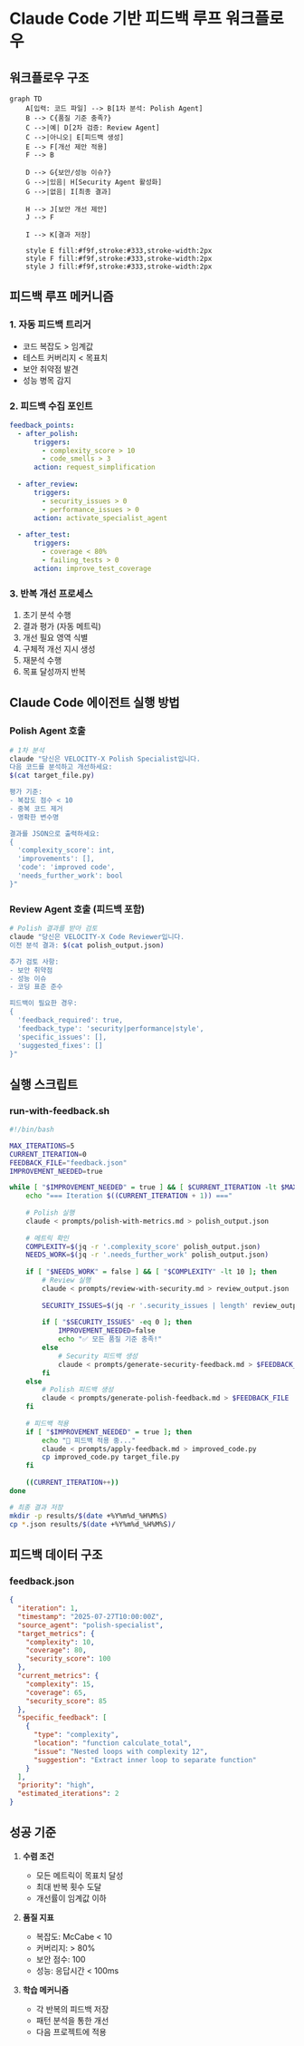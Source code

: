 # Claude Code 기반 피드백 루프 워크플로우

## 워크플로우 구조

```mermaid
graph TD
    A[입력: 코드 파일] --> B[1차 분석: Polish Agent]
    B --> C{품질 기준 충족?}
    C -->|예| D[2차 검증: Review Agent]
    C -->|아니오| E[피드백 생성]
    E --> F[개선 제안 적용]
    F --> B
    
    D --> G{보안/성능 이슈?}
    G -->|있음| H[Security Agent 활성화]
    G -->|없음| I[최종 결과]
    
    H --> J[보안 개선 제안]
    J --> F
    
    I --> K[결과 저장]
    
    style E fill:#f9f,stroke:#333,stroke-width:2px
    style F fill:#f9f,stroke:#333,stroke-width:2px
    style J fill:#f9f,stroke:#333,stroke-width:2px
```

## 피드백 루프 메커니즘

### 1. **자동 피드백 트리거**
- 코드 복잡도 > 임계값
- 테스트 커버리지 < 목표치
- 보안 취약점 발견
- 성능 병목 감지

### 2. **피드백 수집 포인트**
```yaml
feedback_points:
  - after_polish:
      triggers:
        - complexity_score > 10
        - code_smells > 3
      action: request_simplification
      
  - after_review:
      triggers:
        - security_issues > 0
        - performance_issues > 0
      action: activate_specialist_agent
      
  - after_test:
      triggers:
        - coverage < 80%
        - failing_tests > 0
      action: improve_test_coverage
```

### 3. **반복 개선 프로세스**
1. 초기 분석 수행
2. 결과 평가 (자동 메트릭)
3. 개선 필요 영역 식별
4. 구체적 개선 지시 생성
5. 재분석 수행
6. 목표 달성까지 반복

## Claude Code 에이전트 실행 방법

### Polish Agent 호출
```bash
# 1차 분석
claude "당신은 VELOCITY-X Polish Specialist입니다. 
다음 코드를 분석하고 개선하세요:
$(cat target_file.py)

평가 기준:
- 복잡도 점수 < 10
- 중복 코드 제거
- 명확한 변수명

결과를 JSON으로 출력하세요:
{
  'complexity_score': int,
  'improvements': [],
  'code': 'improved code',
  'needs_further_work': bool
}"
```

### Review Agent 호출 (피드백 포함)
```bash
# Polish 결과를 받아 검토
claude "당신은 VELOCITY-X Code Reviewer입니다.
이전 분석 결과: $(cat polish_output.json)

추가 검토 사항:
- 보안 취약점
- 성능 이슈
- 코딩 표준 준수

피드백이 필요한 경우:
{
  'feedback_required': true,
  'feedback_type': 'security|performance|style',
  'specific_issues': [],
  'suggested_fixes': []
}"
```

## 실행 스크립트

### run-with-feedback.sh
```bash
#!/bin/bash

MAX_ITERATIONS=5
CURRENT_ITERATION=0
FEEDBACK_FILE="feedback.json"
IMPROVEMENT_NEEDED=true

while [ "$IMPROVEMENT_NEEDED" = true ] && [ $CURRENT_ITERATION -lt $MAX_ITERATIONS ]; do
    echo "=== Iteration $((CURRENT_ITERATION + 1)) ==="
    
    # Polish 실행
    claude < prompts/polish-with-metrics.md > polish_output.json
    
    # 메트릭 확인
    COMPLEXITY=$(jq -r '.complexity_score' polish_output.json)
    NEEDS_WORK=$(jq -r '.needs_further_work' polish_output.json)
    
    if [ "$NEEDS_WORK" = false ] && [ "$COMPLEXITY" -lt 10 ]; then
        # Review 실행
        claude < prompts/review-with-security.md > review_output.json
        
        SECURITY_ISSUES=$(jq -r '.security_issues | length' review_output.json)
        
        if [ "$SECURITY_ISSUES" -eq 0 ]; then
            IMPROVEMENT_NEEDED=false
            echo "✅ 모든 품질 기준 충족!"
        else
            # Security 피드백 생성
            claude < prompts/generate-security-feedback.md > $FEEDBACK_FILE
        fi
    else
        # Polish 피드백 생성
        claude < prompts/generate-polish-feedback.md > $FEEDBACK_FILE
    fi
    
    # 피드백 적용
    if [ "$IMPROVEMENT_NEEDED" = true ]; then
        echo "📝 피드백 적용 중..."
        claude < prompts/apply-feedback.md > improved_code.py
        cp improved_code.py target_file.py
    fi
    
    ((CURRENT_ITERATION++))
done

# 최종 결과 저장
mkdir -p results/$(date +%Y%m%d_%H%M%S)
cp *.json results/$(date +%Y%m%d_%H%M%S)/
```

## 피드백 데이터 구조

### feedback.json
```json
{
  "iteration": 1,
  "timestamp": "2025-07-27T10:00:00Z",
  "source_agent": "polish-specialist",
  "target_metrics": {
    "complexity": 10,
    "coverage": 80,
    "security_score": 100
  },
  "current_metrics": {
    "complexity": 15,
    "coverage": 65,
    "security_score": 85
  },
  "specific_feedback": [
    {
      "type": "complexity",
      "location": "function calculate_total",
      "issue": "Nested loops with complexity 12",
      "suggestion": "Extract inner loop to separate function"
    }
  ],
  "priority": "high",
  "estimated_iterations": 2
}
```

## 성공 기준

1. **수렴 조건**
   - 모든 메트릭이 목표치 달성
   - 최대 반복 횟수 도달
   - 개선률이 임계값 이하

2. **품질 지표**
   - 복잡도: McCabe < 10
   - 커버리지: > 80%
   - 보안 점수: 100
   - 성능: 응답시간 < 100ms

3. **학습 메커니즘**
   - 각 반복의 피드백 저장
   - 패턴 분석을 통한 개선
   - 다음 프로젝트에 적용